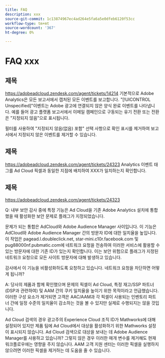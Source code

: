 ```yaml
---
title: FAQ
description: xxx
source-git-commit: 1c13874967ec4ad264e5fa6a5e0dfeb6120f53cc
workflow-type: tm+mt
source-wordcount: '367'
ht-degree: 0%

---
```


# FAQ xxx

## 제목

https://adobeadcloud.zendesk.com/agent/tickets/14214 기본적으로 Adobe Analytics은 모든 보고서에서 캡처된 모든 이벤트를 보고합니다. &quot;[!UICONTROL Unspecified]&quot;이벤트는 Adobe 광고에 연결되지 않은 양식 완료 이벤트를 나타냅니다. 예를 들어 광고 플랫폼 보고서에서 이메일 캠페인으로 구동되는 유기 전환 또는 전환은 &quot;지정되지 않음&quot;으로 표시됩니다.

필터를 사용하여 &quot;지정되지 않음(없음) 포함&quot; 선택 사항으로 확인 표시를 제거하여 보고서에서 지정되지 않은 이벤트를 제거할 수 있습니다. <!-- Not sure if this is in DSP or in Analytics Workspace -->

## 제목

https://adobeadcloud.zendesk.com/agent/tickets/24323 Analytics 이벤트 태그를 Ad Cloud 픽셀과 동일한 지점에 배치하여 XXX가 일치하는지 확인합니다.

## 제목

https://adobeadcloud.zendesk.com/agent/tickets/24323

Q: 내부 보안 감사 중에 특정 기능은 Ad Cloud을 기존 Adobe Analytics 설치에 통합했을 때 활성화한 보안 문제로 플래그가 지정되었습니다.

문제가 되는 통합은 AdCloud와 Adobe Audience Manager 사이입니다. 이 기능은 AdCloud와 Adobe Audience Manager 간의 방문자 ID에 대한 일치율을 높입니다. 이 작업은 pagead.l.doubleclick.net, star-mini.c10r.facebook.com 및 pug88000nf.pubmatic.com에 네트워크 요청을 전송하여 이러한 서비스에 활용할 수 있는 방문자에 대한 기존 ID가 있는지 확인합니다. 이는 보안 위험으로 플래그가 지정된 네트워크 요청으로 모든 사이트 방문자에 대해 발생하고 있습니다.

감사에서 이 기능을 비활성화하도록 요청하고 있습니다. 네트워크 요청을 차단하면 어떻게 됩니까?

A: 당사의 제품과 함께 확인했으며 문제의 픽셀이 Ad Cloud, 특정 재고/SSP 파트너(DSP과 관련하여) 및 AAM 간의 쿠키 일치율을 높이기 위한 목적이라고 언급했습니다.  이러한 구성 요소가 제거되면 고객은 AAC/AAM과 각 픽셀이 사용되는 인벤토리 파트너 간에 일정 수준의 일치율이 감소하는 것을 볼 수 있지만 실제로 수행되지는 않을 것입니다.

Ad Cloud 검색의 경우 광고주의 Experience Cloud 조직 ID가 Mathworks에 대해 설정되어 있지만 제품 팀에 Ad Cloud에서 대상을 활성화하기 위한 Mathworks 설정이 표시되지 않습니다. Ad Cloud 검색으로 대상을 보내는 데 Adobe Audience Manager를 사용하고 있습니까? 그렇지 않은 경우 이러한 매개 변수를 제거해도 현재 워크플로우에는 영향을 주지 않습니다. AAM 고객 지원 센터는 이러한 픽셀을 실행하지 않으려면 이러한 픽셀을 제거하는 데 도움을 줄 수 있습니다.

